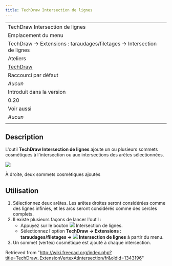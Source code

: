 ```yaml
---
title: TechDraw Intersection de lignes
---
```

|  |
| --- |
| TechDraw Intersection de lignes |
| Emplacement du menu |
| TechDraw → Extensions : taraudages/filetages → Intersection de lignes |
| Ateliers |
| [TechDraw](/TechDraw_Workbench/fr "TechDraw Workbench/fr") |
| Raccourci par défaut |
| *Aucun* |
| Introduit dans la version |
| 0.20 |
| Voir aussi |
| *Aucun* |
|  |

## Description

L'outil **TechDraw Intersection de lignes** ajoute un ou plusieurs sommets cosmétiques à l'intersection ou aux intersections des arêtes sélectionnées.

![](/images/TechDraw_ExtensionVertexAtIntersectionExample.png)

À droite, deux sommets cosmétiques ajoutés

## Utilisation

1. Sélectionnez deux arêtes. Les arêtes droites seront considérées comme des lignes infinies, et les arcs seront considérés comme des cercles complets.
2. Il existe plusieurs façons de lancer l'outil :
   * Appuyez sur le bouton ![](/images/TechDraw_ExtensionVertexAtIntersection.svg) Intersection de lignes.
   * Sélectionnez l'option **TechDraw → Extensions : taraudages/filetages → ![](/images/TechDraw_ExtensionVertexAtIntersection.svg) Intersection de lignes** à partir du menu.
3. Un sommet (vertex) cosmétique est ajouté à chaque intersection.

Retrieved from "<http://wiki.freecad.org/index.php?title=TechDraw_ExtensionVertexAtIntersection/fr&oldid=1343196>"